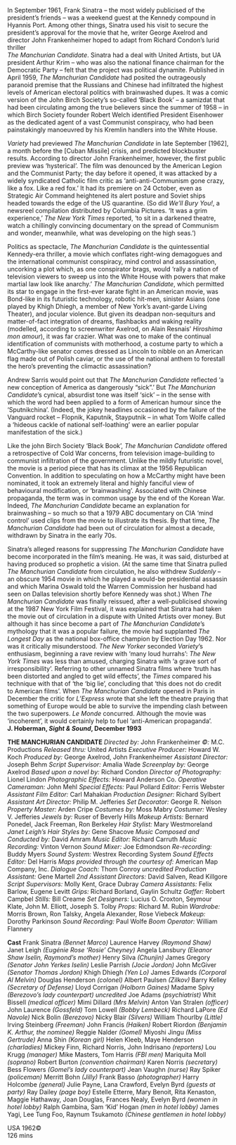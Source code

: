 

In September 1961, Frank Sinatra – the most widely publicised of the president’s friends – was a weekend guest at the Kennedy compound in Hyannis Port. Among other things, Sinatra used his visit to secure the president’s approval for the movie that he, writer George Axelrod and director John Frankenheimer hoped to adapt from Richard Condon’s lurid thriller  
_The Manchurian Candidate_. Sinatra had a deal with United Artists, but UA president Arthur Krim – who was also the national finance chairman for the Democratic Party – felt that the project was political dynamite. Published in April 1959, _The Manchurian Candidate_ had posited the outrageously paranoid premise that the Russians and Chinese had infiltrated the highest levels of American electoral politics with brainwashed dupes. It was a comic version of the John Birch Society’s so-called ‘Black Book’ – a samizdat that had been circulating among the true believers since the summer of 1958 – in which Birch Society founder Robert Welch identified President Eisenhower as the dedicated agent of a vast Communist conspiracy, who had been painstakingly manoeuvred by his Kremlin handlers into the White House.

_Variety_ had previewed _The Manchurian Candidate_ in late September [1962], a month before the [Cuban Missile] crisis, and predicted blockbuster results. According to director John Frankenheimer, however, the first public preview was ‘hysterical’. The film was denounced by the American Legion and the Communist Party; the day before it opened, it was attacked by a widely syndicated Catholic film critic as ‘anti-anti-Communism gone crazy, like a fox. Like a red fox.’ It had its premiere on 24 October, even as Strategic Air Command heightened its alert posture and Soviet ships headed towards the edge of the US quarantine. (So did _We’ll Bury You!_, a newsreel compilation distributed by Columbia Pictures. ‘It was a grim experience,’ _The New York_ _Times_ reported, ‘to sit in a darkened theatre, watch a chillingly convincing documentary on the spread of Communism and wonder, meanwhile, what was developing on the high seas.’)

Politics as spectacle, _The Manchurian Candidate_ is the quintessential Kennedy-era thriller, a movie which conflates right-wing demagogues and the international communist conspiracy, mind control and assassination, uncorking a plot which, as one conspirator brags, would ‘rally a nation of television viewers to sweep us into the White House with powers that make martial law look like anarchy.’ _The Manchurian Candidate_, which permitted its star to engage in the first-ever karate fight in an American movie, was Bond-like in its futuristic technology, robotic hit-men, sinister Asians (one played by Khigh Dhiegh, a member of New York’s avant-garde Living Theater), and jocular violence. But given its deadpan non-sequiturs and matter-of-fact integration of dreams, flashbacks and waking reality (modelled, according to screenwriter Axelrod, on Alain Resnais’ _Hiroshima mon amour_), it was far crazier. What was one to make of the continual identification of communists with motherhood, a costume party to which a McCarthy-like senator comes dressed as Lincoln to nibble on an American flag made out of Polish caviar, or the use of the national anthem to forestall the hero’s preventing the climactic assassination?

Andrew Sarris would point out that _The Manchurian Candidate_ reflected ‘a new conception of America as dangerously “sick”.’ But _The Manchurian Candidate_’s cynical, absurdist tone was itself ‘sick’ – in the sense with which the word had been applied to a form of American humour since the ‘Sputnikchina’. (Indeed, the jokey headlines occasioned by the failure of the Vanguard rocket – Flopnik, Kaputnik, Stayputnik – in what Tom Wolfe called a ‘hideous cackle of national self-loathing’ were an earlier popular manifestation of the sick.)

Like the john Birch Society ‘Black Book’, _The Manchurian Candidate_ offered a retrospective of Cold War concerns, from television image-building to communist infiltration of the government. Unlike the mildly futuristic novel, the movie is a period piece that has its climax at the 1956 Republican Convention. In addition to speculating on how a McCarthy might have been nominated, it took an extremely literal and highly fanciful view of behavioural modification, or ‘brainwashing’. Associated with Chinese propaganda, the term was in common usage by the end of the Korean War. Indeed, _The Manchurian Candidate_ became an explanation for brainwashing – so much so that a 1979 ABC documentary on CIA ‘mind control’ used clips from the movie to illustrate its thesis. By that time, _The Manchurian Candidate_ had been out of circulation for almost a decade, withdrawn by Sinatra in the early 70s.

Sinatra’s alleged reasons for suppressing _The Manchurian Candidate_ have become incorporated in the film’s meaning. He was, it was said, disturbed at having produced so prophetic a vision. (At the same time that Sinatra pulled _The Manchurian Candidate_ from circulation, he also withdrew _Suddenly_ – an obscure 1954 movie in which he played a would-be presidential assassin and which Marina Oswald told the Warren Commission her husband had seen on Dallas television shortly before Kennedy was shot.) When _The Manchurian Candidate_ was finally reissued, after a well-publicised showing at the 1987 New York Film Festival, it was explained that Sinatra had taken the movie out of circulation in a dispute with United Artists over money. But although it has since become a part of _The Manchurian Candidate_’s mythology that it was a popular failure, the movie had supplanted _The Longest Day_ as the national box-office champion by Election Day 1962. Nor was it critically misunderstood. _The New Yorker_ seconded _Variety_’s enthusiasm, beginning a rave review with ‘many loud hurrahs’: _The New York Times_ was less than amused, charging Sinatra with ‘a grave sort of irresponsibility’. Referring to other unnamed Sinatra films where ‘truth has been distorted and angled to get wild effects’, the _Times_ compared his technique with that of ‘the ‘big lie’, concluding that ‘this does not do credit to American films’. When _The Manchurian Candidate_ opened in Paris in December the critic for _L’Express_ wrote that she left the theatre praying that something of Europe would be able to survive the impending clash between the two superpowers. _Le Monde_ concurred. Although the movie was ‘incoherent’, it would certainly help to fuel ‘anti-American propaganda’.<br>
**J. Hoberman, _Sight & Sound_, December 1993**<br>

**THE MANCHURIAN CANDIDATE**
_Directed by:_ John Frankenheimer
_©:_ M.C. Productions
_Released thru:_ United Artists
_Executive Producer:_ Howard W. Koch
_Produced by:_ George Axelrod, John Frankenheimer
_Assistant Director:_ Joseph Behm
_Script Supervisor:_ Amalia Wade
_Screenplay by:_ George Axelrod
_Based upon a novel by:_ Richard Condon
_Director of Photography:_ Lionel Lindon
_Photographic Effects:_ Howard Anderson Co.
_Operative Cameraman:_ John Mehl
_Special Effects:_ Paul Pollard
_Editor:_ Ferris Webster
_Assistant Film Editor:_ Carl Mahakian
_Production Designer:_ Richard Sylbert
_Assistant Art Director:_ Philip M. Jefferies
_Set Decorator:_ George R. Nelson
_Property Master:_ Arden Cripe
_Costumes by:_ Moss Mabry
_Costumer:_ Wesley V. Jefferies
_Jewels by:_ Ruser of Beverly Hills
_Makeup Artists:_ Bernard Ponedel, Jack Freeman, Ron Berkeley
_Hair Stylist:_ Mary Westmoreland
_Janet Leigh’s Hair Styles by:_ Gene Shacove
_Music Composed and Conducted by:_ David Amram
_Music Editor:_ Richard Carruth
_Music Recording:_ Vinton Vernon
_Sound Mixer:_ Joe Edmondson
_Re-recording:_ Buddy Myers
_Sound System:_ Westrex Recording System
_Sound Effects Editor:_ Del Harris
_Maps provided through the courtesy of:_ American Map Company, Inc.
_Dialogue Coach:_ Thom Conroy
_uncredited_
_Production Assistant:_ Gene Martell
_2nd Assistant Directors:_ David Salven, Read Killgore
_Script Supervisors:_ Molly Kent, Grace Dubray
_Camera Assistants:_ Felix Barlow, Eugene Levitt
_Grips:_ Richard Borland, Gaylin Schultz
_Gaffer:_ Robert Campbel
_Stills:_ Bill Creame
_Set Designers:_ Lucius O. Croxton, Seymour Klate, John M. Elliott, Joseph S. Tolby
_Props:_ Richard M. Rubin
_Wardrobe:_ Morris Brown, Ron Talsky, Angela Alexander, Rose Viebeck
_Makeup:_ Dorothy Parkinson
_Sound Recording:_ Paul Wolfe
_Boom Operator:_ William Flannery

**Cast**
Frank Sinatra _(Bennet Marco)_
Laurence Harvey _(Raymond Shaw)_
Janet Leigh _(Eugénie Rose ‘Rosie’ Cheyney)_
Angela Lansbury _(Eleanor Shaw Iselin, Raymond’s mother)_
Henry Silva _(Chunjin)_
James Gregory _(Senator John Yerkes Iselin)_
Leslie Parrish _(Jocie Jordon)_
John McGiver _(Senator Thomas Jordon)_
Khigh Dhiegh _(Yen Lo)_
James Edwards _(Corporal Al Melvin)_
Douglas Henderson _(colonel)_
Albert Paulsen _(Zilkov)_
Barry Kelley _(Secretary of Defense)_
Lloyd Corrigan _(Holborn Gaines)_
Madame Spivy _(Berezovo’s lady counterpart)_
_uncredited_
Joe Adams _(psychiatrist)_
Whit Bissell _(medical officer)_
Mimi Dillard _(Mrs Melvin)_
Anton Van Stralen _(officer)_
John Laurence _(Gossfeld)_
Tom Lowell _(Bobby Lembeck)_
Richard LaPore _(Ed Navole)_
Nick Bolin _(Berezovo)_
Nicky Blair _(Silvers)_
William Thourlby _(Little)_
Irving Steinberg _(Freeman)_
John Francis _(Haiken)_
Robert Riordon _(Benjamin K. Arthur, the nominee)_
Reggie Nalder _(Gomel)_
Miyoshi Jingu _(Miss Gertrude)_
Anna Shin _(Korean girl)_
Helen Kleeb, Maye Henderson _(charladies)_
Mickey Finn, Richard Norris, John Indrisano _(reporters)_
Lou Krugg _(manager)_
Mike Masters, Tom Harris _(FBI men)_
Mariquita Moll _(soprano)_
Robert Burton _(convention chairman)_
Karen Norris _(secretary)_
Bess Flowers _(Gomel’s lady counterpart)_
Jean Vaughn _(nurse)_
Ray Spiker _(policeman)_
Merritt Bohn _(Jilly)_
Frank Basso _(photographer)_
Harry Holcombe _(general)_
Julie Payne, Lana Crawford, Evelyn Byrd _(guests at party)_
Ray Dailey _(page boy)_
Estelle Etterre, Mary Benoit, Rita Kenaston,
Maggie Hathaway, Joan Douglas, Frances Nealy, Evelyn Byrd _(women in hotel lobby)_
Ralph Gambina, Sam ‘Kid’ Hogan _(men in hotel lobby)_
James Yagi, Lee Tung Foo, Raynum Tsukamoto _(Chinese gentlemen in hotel lobby)_<br>

USA 1962©<br>
126 mins<br>
<!--stackedit_data:
eyJoaXN0b3J5IjpbLTE1MTY4ODY3MzZdfQ==
-->